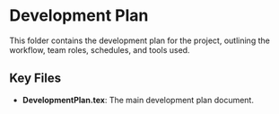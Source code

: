 # Development Plan

This folder contains the development plan for the project, outlining the workflow, team roles, schedules, and tools used.

## Key Files
- **DevelopmentPlan.tex**: The main development plan document.